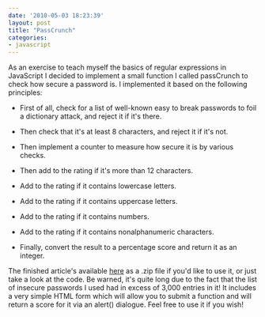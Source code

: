 ```yaml
---
date: '2010-05-03 18:23:39'
layout: post
title: "PassCrunch"
categories:
- javascript
---
```


As an exercise to teach myself the basics of regular expressions in JavaScript I decided to implement a small function I called passCrunch to check how secure a password is. I implemented it based on the following principles:



	
  * First of all, check for a list of well-known easy to break passwords to foil a dictionary attack, and reject it if it's there.

	
  * Then check that it's at least 8 characters, and reject it if it's not.

	
  * Then implement a counter to measure how secure it is by various checks.

	
  * Then add to the rating if it's more than 12 characters.

	
  * Add to the rating if it contains lowercase letters.

	
  * Add to the rating if it contains uppercase letters.

	
  * Add to the rating if it contains numbers.

	
  * Add to the rating if it contains nonalphanumeric characters.

	
  * Finally, convert the result to a percentage score and return it as an integer.


The finished article's available [here](http://dl.dropbox.com/u/5031/passcrunch.zip) as a .zip file if you'd like to use it, or just take a look at the code. Be warned, it's quite long due to the fact that the list of insecure passwords I used had in excess of 3,000 entries in it! It includes a very simple HTML form which will allow you to submit a function and will return a score for it via an alert() dialogue. Feel free to use it if you wish!
